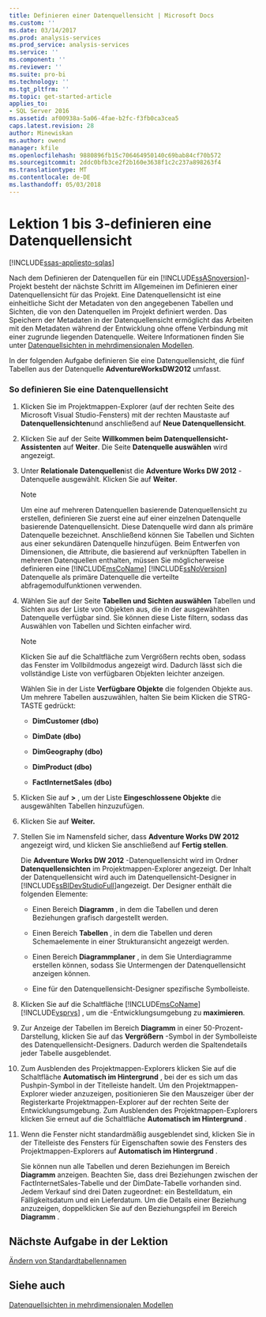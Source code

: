 ```yaml
---
title: Definieren einer Datenquellensicht | Microsoft Docs
ms.custom: ''
ms.date: 03/14/2017
ms.prod: analysis-services
ms.prod_service: analysis-services
ms.service: ''
ms.component: ''
ms.reviewer: ''
ms.suite: pro-bi
ms.technology: ''
ms.tgt_pltfrm: ''
ms.topic: get-started-article
applies_to:
- SQL Server 2016
ms.assetid: af00938a-5a06-4fae-b2fc-f3fb0ca3cea5
caps.latest.revision: 28
author: Minewiskan
ms.author: owend
manager: kfile
ms.openlocfilehash: 9880896fb15c706464950140c69bab84cf70b572
ms.sourcegitcommit: 2ddc0bfb3ce2f2b160e3638f1c2c237a898263f4
ms.translationtype: MT
ms.contentlocale: de-DE
ms.lasthandoff: 05/03/2018
---
```

# <a name="lesson-1-3---defining-a-data-source-view"></a>Lektion 1 bis 3-definieren eine Datenquellensicht
[!INCLUDE[ssas-appliesto-sqlas](../includes/ssas-appliesto-sqlas.md)]

Nach dem Definieren der Datenquellen für ein [!INCLUDE[ssASnoversion](../includes/ssasnoversion-md.md)]-Projekt besteht der nächste Schritt im Allgemeinen im Definieren einer Datenquellensicht für das Projekt. Eine Datenquellensicht ist eine einheitliche Sicht der Metadaten von den angegebenen Tabellen und Sichten, die von den Datenquellen im Projekt definiert werden. Das Speichern der Metadaten in der Datenquellensicht ermöglicht das Arbeiten mit den Metadaten während der Entwicklung ohne offene Verbindung mit einer zugrunde liegenden Datenquelle. Weitere Informationen finden Sie unter [Datenquellsichten in mehrdimensionalen Modellen](../analysis-services/multidimensional-models/data-source-views-in-multidimensional-models.md).  
  
In der folgenden Aufgabe definieren Sie eine Datenquellensicht, die fünf Tabellen aus der Datenquelle **AdventureWorksDW2012** umfasst.  
  
### <a name="to-define-a-new-data-source-view"></a>So definieren Sie eine Datenquellensicht  
  
1.  Klicken Sie im Projektmappen-Explorer (auf der rechten Seite des Microsoft Visual Studio-Fensters) mit der rechten Maustaste auf **Datenquellensichten**und anschließend auf **Neue Datenquellensicht**.  
  
2.  Klicken Sie auf der Seite **Willkommen beim Datenquellensicht-Assistenten** auf **Weiter**. Die Seite **Datenquelle auswählen** wird angezeigt.  
  
3.  Unter **Relationale Datenquellen**ist die **Adventure Works DW 2012** -Datenquelle ausgewählt. Klicken Sie auf **Weiter**.  
  
    > [!NOTE]  
    > Um eine auf mehreren Datenquellen basierende Datenquellensicht zu erstellen, definieren Sie zuerst eine auf einer einzelnen Datenquelle basierende Datenquellensicht. Diese Datenquelle wird dann als primäre Datenquelle bezeichnet. Anschließend können Sie Tabellen und Sichten aus einer sekundären Datenquelle hinzufügen. Beim Entwerfen von Dimensionen, die Attribute, die basierend auf verknüpften Tabellen in mehreren Datenquellen enthalten, müssen Sie möglicherweise definieren eine [!INCLUDE[msCoName](../includes/msconame-md.md)] [!INCLUDE[ssNoVersion](../includes/ssnoversion-md.md)] Datenquelle als primäre Datenquelle die verteilte abfragemodulfunktionen verwenden.  
  
4.  Wählen Sie auf der Seite **Tabellen und Sichten auswählen** Tabellen und Sichten aus der Liste von Objekten aus, die in der ausgewählten Datenquelle verfügbar sind. Sie können diese Liste filtern, sodass das Auswählen von Tabellen und Sichten einfacher wird.  
  
    > [!NOTE]  
    > Klicken Sie auf die Schaltfläche zum Vergrößern rechts oben, sodass das Fenster im Vollbildmodus angezeigt wird. Dadurch lässt sich die vollständige Liste von verfügbaren Objekten leichter anzeigen.  
  
    Wählen Sie in der Liste **Verfügbare Objekte** die folgenden Objekte aus. Um mehrere Tabellen auszuwählen, halten Sie beim Klicken die STRG-TASTE gedrückt:  
  
    -   **DimCustomer (dbo)**  
  
    -   **DimDate (dbo)**  
  
    -   **DimGeography (dbo)**  
  
    -   **DimProduct (dbo)**  
  
    -   **FactInternetSales (dbo)**  
  
5.  Klicken Sie auf **>** , um der Liste **Eingeschlossene Objekte** die ausgewählten Tabellen hinzuzufügen.  
  
6.  Klicken Sie auf **Weiter.**  
  
7.  Stellen Sie im Namensfeld sicher, dass **Adventure Works DW 2012** angezeigt wird, und klicken Sie anschließend auf **Fertig stellen**.  
  
    Die **Adventure Works DW 2012** -Datenquellensicht wird im Ordner **Datenquellensichten** im Projektmappen-Explorer angezeigt. Der Inhalt der Datenquellensicht wird auch im Datenquellensicht-Designer in [!INCLUDE[ssBIDevStudioFull](../includes/ssbidevstudiofull-md.md)]angezeigt. Der Designer enthält die folgenden Elemente:  
  
    -   Einen Bereich **Diagramm** , in dem die Tabellen und deren Beziehungen grafisch dargestellt werden.  
  
    -   Einen Bereich **Tabellen** , in dem die Tabellen und deren Schemaelemente in einer Strukturansicht angezeigt werden.  
  
    -   Einen Bereich **Diagrammplaner** , in dem Sie Unterdiagramme erstellen können, sodass Sie Untermengen der Datenquellensicht anzeigen können.  
  
    -   Eine für den Datenquellensicht-Designer spezifische Symbolleiste.  
  
8.  Klicken Sie auf die Schaltfläche [!INCLUDE[msCoName](../includes/msconame-md.md)] [!INCLUDE[vsprvs](../includes/vsprvs-md.md)] , um die -Entwicklungsumgebung zu **maximieren**.  
  
9. Zur Anzeige der Tabellen im Bereich **Diagramm** in einer 50-Prozent-Darstellung, klicken Sie auf das **Vergrößern** -Symbol in der Symbolleiste des Datenquellensicht-Designers. Dadurch werden die Spaltendetails jeder Tabelle ausgeblendet.  
  
10. Zum Ausblenden des Projektmappen-Explorers klicken Sie auf die Schaltfläche **Automatisch im Hintergrund** , bei der es sich um das Pushpin-Symbol in der Titelleiste handelt. Um den Projektmappen-Explorer wieder anzuzeigen, positionieren Sie den Mauszeiger über der Registerkarte Projektmappen-Explorer auf der rechten Seite der Entwicklungsumgebung. Zum Ausblenden des Projektmappen-Explorers klicken Sie erneut auf die Schaltfläche **Automatisch im Hintergrund** .  
  
11. Wenn die Fenster nicht standardmäßig ausgeblendet sind, klicken Sie in der Titelleiste des Fensters für Eigenschaften sowie des Fensters des Projektmappen-Explorers auf **Automatisch im Hintergrund** .  
  
    Sie können nun alle Tabellen und deren Beziehungen im Bereich **Diagramm** anzeigen. Beachten Sie, dass drei Beziehungen zwischen der FactInternetSales-Tabelle und der DimDate-Tabelle vorhanden sind. Jedem Verkauf sind drei Daten zugeordnet: ein Bestelldatum, ein Fälligkeitsdatum und ein Lieferdatum. Um die Details einer Beziehung anzuzeigen, doppelklicken Sie auf den Beziehungspfeil im Bereich **Diagramm** .  
  
## <a name="next-task-in-lesson"></a>Nächste Aufgabe in der Lektion  
[Ändern von Standardtabellennamen](../analysis-services/lesson-1-4-modifying-default-table-names.md)  
  
## <a name="see-also"></a>Siehe auch  
[Datenquellsichten in mehrdimensionalen Modellen](../analysis-services/multidimensional-models/data-source-views-in-multidimensional-models.md)  
  
  
  
